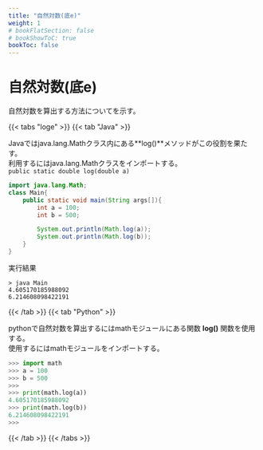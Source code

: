 ```yaml
---
title: "自然対数(底e)"
weight: 1
# bookFlatSection: false
# bookShowToC: true
bookToc: false
---
```


# 自然対数(底e)

自然対数を算出する方法についてを示す。

{{< tabs "loge" >}}
{{< tab "Java" >}}

Javaではjava.lang.Mathクラス内にある**log()**メソッドがこの役割を果たす。  
利用するにはjava.lang.Mathクラスをインポートする。  
`public static double log(double a)`   


```java
import java.lang.Math;
class Main{
    public static void main(String args[]){
        int a = 100;
        int b = 500;

        System.out.println(Math.log(a));
        System.out.println(Math.log(b));
    }
}
```

実行結果

```
> java Main
4.605170185988092
6.214608098422191
```

{{< /tab >}}
{{< tab "Python" >}}

pythonで自然対数を算出するにはmathモジュールにある関数 **log()** 関数を使用する。  
使用するにはmathモジュールをインポートする。  

```python
>>> import math
>>> a = 100
>>> b = 500
>>> 
>>> print(math.log(a)) 
4.605170185988092
>>> print(math.log(b)) 
6.214608098422191
>>>
```

{{< /tab >}}
{{< /tabs >}}

